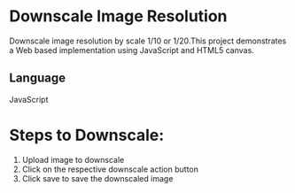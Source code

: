 # Downscale Image Resolution
Downscale image resolution by scale 1/10 or 1/20.This project demonstrates a Web based implementation using JavaScript and HTML5 canvas.

## Language 
  JavaScript

# Steps to Downscale:
1.  Upload image to downscale
2.  Click on the respective downscale action button
3.  Click save to save the downscaled image

